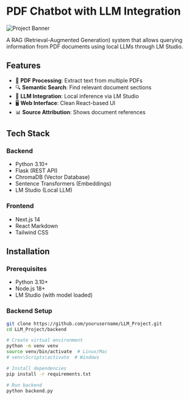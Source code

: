 # PDF Chatbot with LLM Integration

![Project Banner](https://via.placeholder.com/800x200?text=PDF+Chatbot+with+LLM+Integration)

A RAG (Retrieval-Augmented Generation) system that allows querying information from PDF documents using local LLMs through LM Studio.

## Features

- 📄 **PDF Processing**: Extract text from multiple PDFs
- 🔍 **Semantic Search**: Find relevant document sections
- 💬 **LLM Integration**: Local inference via LM Studio
- 🖥️ **Web Interface**: Clean React-based UI
- 📊 **Source Attribution**: Shows document references

## Tech Stack

### Backend
- Python 3.10+
- Flask (REST API)
- ChromaDB (Vector Database)
- Sentence Transformers (Embeddings)
- LM Studio (Local LLM)

### Frontend
- Next.js 14
- React Markdown
- Tailwind CSS

## Installation

### Prerequisites
- Python 3.10+
- Node.js 18+
- LM Studio (with model loaded)

### Backend Setup
```bash
git clone https://github.com/yourusername/LLM_Project.git
cd LLM_Project/backend

# Create virtual environment
python -m venv venv
source venv/bin/activate  # Linux/Mac
# venv\Scripts\activate  # Windows

# Install dependencies
pip install -r requirements.txt

# Run backend
python backend.py
